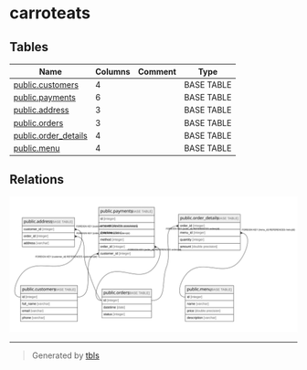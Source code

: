 # carroteats

## Tables

| Name | Columns | Comment | Type |
| ---- | ------- | ------- | ---- |
| [public.customers](public.customers.md) | 4 |  | BASE TABLE |
| [public.payments](public.payments.md) | 6 |  | BASE TABLE |
| [public.address](public.address.md) | 3 |  | BASE TABLE |
| [public.orders](public.orders.md) | 3 |  | BASE TABLE |
| [public.order_details](public.order_details.md) | 4 |  | BASE TABLE |
| [public.menu](public.menu.md) | 4 |  | BASE TABLE |

## Relations

![er](schema.svg)

---

> Generated by [tbls](https://github.com/k1LoW/tbls)
